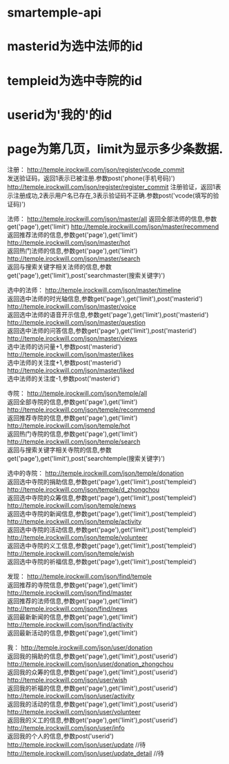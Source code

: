 # smartemple-api
# masterid为选中法师的id
# templeid为选中寺院的id
# userid为'我的'的id
# page为第几页，limit为显示多少条数据.


注册：
http://temple.irockwill.com/json/register/vcode_commit         
发送验证码，返回1表示已被注册.参数post('phone(手机号码)')
http://temple.irockwill.com/json/register/register_commit      注册验证，返回1表示注册成功,2表示用户名已存在,3表示验证码不正确.参数post('vcode(填写的验证码)')


法师：
http://temple.irockwill.com/json/master/all
返回全部法师的信息,参数get('page'),get('limit') 
http://temple.irockwill.com/json/master/recommend                
返回推荐法师的信息,参数get('page'),get('limit') 
http://temple.irockwill.com/json/master/hot                       
返回热门法师的信息,参数get('page'),get('limit') 
http://temple.irockwill.com/json/master/search                    
返回与搜索关键字相关法师的信息,参数get('page'),get('limit'),post('searchmaster(搜索关键字)') 

选中的法师：
http://temple.irockwill.com/json/master/timeline              
返回选中法师的时光轴信息,参数get('page'),get('limit'),post('masterid')
http://temple.irockwill.com/json/master/voice               
返回选中法师的语音开示信息,参数get('page'),get('limit'),post('masterid')
http://temple.irockwill.com/json/master/question             
返回选中法师的问答信息,参数get('page'),get('limit'),post('masterid')
http://temple.irockwill.com/json/master/views          
选中法师的访问量+1,参数post('masterid')
http://temple.irockwill.com/json/master/likes                 
选中法师的关注度+1,参数post('masterid')
http://temple.irockwill.com/json/master/liked                 
选中法师的关注度-1,参数post('masterid')


寺院：
http://temple.irockwill.com/json/temple/all                      
返回全部寺院的信息,参数get('page'),get('limit')
http://temple.irockwill.com/json/temple/recommend                  
返回推荐寺院的信息,参数get('page'),get('limit')
http://temple.irockwill.com/json/temple/hot                     
返回热门寺院的信息,参数get('page'),get('limit')
http://temple.irockwill.com/json/temple/search                
返回与搜索关键字相关寺院的信息,参数get('page'),get('limit'),post('searchtemple(搜索关键字)')

选中的寺院：
http://temple.irockwill.com/json/temple/donation             
返回选中寺院的捐助信息,参数get('page'),get('limit'),post('templeid')
http://temple.irockwill.com/json/temple/d_zhongchou           
返回选中寺院的众筹信息,参数get('page'),get('limit'),post('templeid')
http://temple.irockwill.com/json/temple/news                 
返回选中寺院的新闻信息,参数get('page'),get('limit'),post('templeid')
http://temple.irockwill.com/json/temple/activity              
返回选中寺院的活动信息,参数get('page'),get('limit'),post('templeid')
http://temple.irockwill.com/json/temple/volunteer              
返回选中寺院的义工信息,参数get('page'),get('limit'),post('templeid')
http://temple.irockwill.com/json/temple/wish                
返回选中寺院的祈福信息,参数get('page'),get('limit'),post('templeid')


发现：
http://temple.irockwill.com/json/find/temple                      
返回推荐的寺院信息,参数get('page'),get('limit')
http://temple.irockwill.com/json/find/master                     
返回推荐的法师信息,参数get('page'),get('limit')
http://temple.irockwill.com/json/find/news                     
返回最新新闻的信息,参数get('page'),get('limit')
http://temple.irockwill.com/json/find/activity                  
返回最新活动的信息,参数get('page'),get('limit')


我：
http://temple.irockwill.com/json/user/donation                 
返回我的捐助的信息,参数get('page'),get('limit'),post('userid')
http://temple.irockwill.com/json/user/donation_zhongchou      
返回我的众筹的信息,参数get('page'),get('limit'),post('userid')
http://temple.irockwill.com/json/user/wish                    
返回我的祈福的信息,参数get('page'),get('limit'),post('userid')
http://temple.irockwill.com/json/user/activity                
返回我的活动的信息,参数get('page'),get('limit'),post('userid')
http://temple.irockwill.com/json/user/volunteer               
返回我的义工的信息,参数get('page'),get('limit'),post('userid')
http://temple.irockwill.com/json/user/info              
返回我的个人的信息,参数post('userid')
http://temple.irockwill.com/json/user/update            //待
http://temple.irockwill.com/json/user/update_detail     //待

